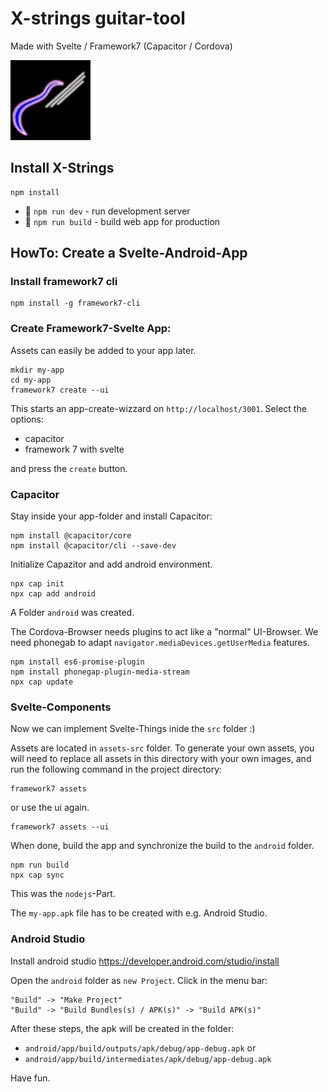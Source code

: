 # X-strings guitar-tool
Made with Svelte / Framework7 (Capacitor / Cordova)

![X-Strings Guitar-Tool](public/icons/128x128.png)

## Install X-Strings
```
npm install
```

* 🔧 `npm run dev` - run development server
* 🔧 `npm run build` - build web app for production


## HowTo: Create a Svelte-Android-App
### Install framework7 cli
```
npm install -g framework7-cli
```

### Create Framework7-Svelte App:
Assets can easily be added to your app later.
```
mkdir my-app
cd my-app
framework7 create --ui
```

This starts an app-create-wizzard on `http://localhost/3001`. Select the options:
- capacitor
- framework 7 with svelte


and press the `create` button.

### Capacitor
Stay inside your app-folder and install Capacitor:
```
npm install @capacitor/core
npm install @capacitor/cli --save-dev
```
Initialize Capazitor and add android environment.
```
npx cap init
npx cap add android
```
A Folder `android` was created.

The Cordova-Browser needs plugins to act like a "normal" UI-Browser. We need phonegab to adapt `navigator.mediaDevices.getUserMedia` features.
```
npm install es6-promise-plugin
npm install phonegap-plugin-media-stream
npx cap update
```

### Svelte-Components
Now we can implement Svelte-Things inide the `src` folder :) 

Assets are located in `assets-src` folder. To generate your own assets, you will need to replace all assets in this directory with your own images, and run the following command in the project directory:

```
framework7 assets
```
or use the ui again.
```
framework7 assets --ui
```


When done, build the app and synchronize the build to the `android` folder.
```
npm run build
npx cap sync
```
This was the `nodejs`-Part.

The `my-app.apk` file has to be created with e.g. Android Studio.

### Android Studio
Install android studio https://developer.android.com/studio/install


Open the `android` folder as `new Project`.
Click in the menu bar:
```
"Build" -> "Make Project"
"Build" -> "Build Bundles(s) / APK(s)" -> "Build APK(s)"
```

After these steps, the apk will be created in the folder:
- `android/app/build/outputs/apk/debug/app-debug.apk` or
- `android/app/build/intermediates/apk/debug/app-debug.apk`

Have fun.
